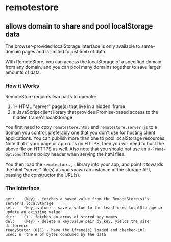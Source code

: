 # remotestore
## allows domain to share and pool localStorage data 

The browser-provided localStorage interface is only available to same-domain pages and is limited to just 5mb of data. 

With RemoteStore, you can access the localStorage of a specified domain from any domain, and you can pool many domains together to save larger amounts of data.


### How it Works
RemoteStore requires two parts to operate: 

1. 1+ HTML "server" page(s) that live in a hidden iframe
2. a JavaScript client library that provides Promise-based access to the hidden frame's localStorage

You first need to copy `remotestore.html` and `remotestore.server.js` to a domain you control, preferably one that you don't use for hosting client applications. You can publish more than one to pool localStorage resources. Note that if your page or app runs on HTTPS, then you will need to host the above file on HTTTPS as well. Also note that you should not use an `X-Frame-Options` iframe policy header when serving the html files.

You then load the `remotestore.js` library into your app, and point it towards the html "server" file(s) as you spawn an instance of the storage API, passing the constructor the URL(s).



### The Interface
	get: 	(key) - fetches a saved value from the RemoteStore(s)'s server's localStorage
	set: 	(key, value) - save a value to the least-used localStorage or update an existing value
	dir: 	() - fetches an array of stored key names
	del: 	(key) - delete a key:value pair by key, yields the size difference
	readyState: [0|1] - have the iframe(s) loaded and checked-in?
	used: n -the # of bytes consumed by the data
	




